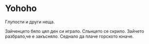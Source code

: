 # Yohoho
Глупости и други неща.


Зайченцето бяло цял ден си играло.
Слънцето се скрило. Зайчето разбрало,че е закъсняло. Седнало да плаче горското юначе.
